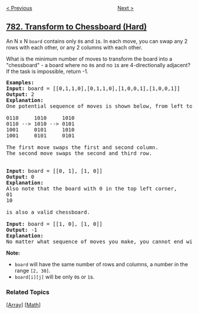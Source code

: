 <!--|This file generated by command(leetcode description); DO NOT EDIT.    |-->
<!--+----------------------------------------------------------------------+-->
<!--|@author    openset <openset.wang@gmail.com>                           |-->
<!--|@link      https://github.com/openset                                 |-->
<!--|@home      https://github.com/openset/leetcode                        |-->
<!--+----------------------------------------------------------------------+-->

[< Previous](https://github.com/openset/leetcode/tree/master/problems/rabbits-in-forest "Rabbits in Forest")
　　　　　　　　　　　　　　　　
[Next >](https://github.com/openset/leetcode/tree/master/problems/minimum-distance-between-bst-nodes "Minimum Distance Between BST Nodes")

## [782. Transform to Chessboard (Hard)](https://leetcode.com/problems/transform-to-chessboard "变为棋盘")

<p>An N x N <code>board</code> contains only <code>0</code>s and <code>1</code>s. In each move, you can swap any 2 rows with each other, or any 2 columns with each other.</p>

<p>What is the minimum number of moves to transform the board into a &quot;chessboard&quot; - a board where no <code>0</code>s and no <code>1</code>s are 4-directionally adjacent? If the task is impossible, return -1.</p>

<pre>
<strong>Examples:</strong>
<strong>Input:</strong> board = [[0,1,1,0],[0,1,1,0],[1,0,0,1],[1,0,0,1]]
<strong>Output:</strong> 2
<strong>Explanation:</strong>
One potential sequence of moves is shown below, from left to right:

0110     1010     1010
0110 --&gt; 1010 --&gt; 0101
1001     0101     1010
1001     0101     0101

The first move swaps the first and second column.
The second move swaps the second and third row.


<strong>Input:</strong> board = [[0, 1], [1, 0]]
<strong>Output:</strong> 0
<strong>Explanation:</strong>
Also note that the board with 0 in the top left corner,
01
10

is also a valid chessboard.

<strong>Input:</strong> board = [[1, 0], [1, 0]]
<strong>Output:</strong> -1
<strong>Explanation:</strong>
No matter what sequence of moves you make, you cannot end with a valid chessboard.
</pre>

<p><strong>Note:</strong></p>

<ul>
	<li><code>board</code> will have the same number of rows and columns, a number in the range <code>[2, 30]</code>.</li>
	<li><code>board[i][j]</code> will be only <code>0</code>s or <code>1</code>s.</li>
</ul>

### Related Topics
  [[Array](https://github.com/openset/leetcode/tree/master/tag/array/README.md)]
  [[Math](https://github.com/openset/leetcode/tree/master/tag/math/README.md)]
